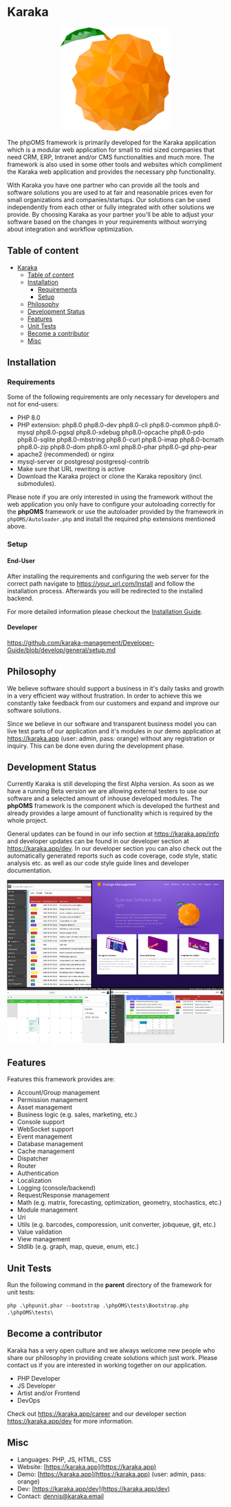 # Karaka

<p align="center"><img src="https://raw.githubusercontent.com/Karaka-Management/Assets/master/art/logo.png" width="256" alt="Logo"></p>

The phpOMS framework is primarily developed for the Karaka application which is a modular web application for small to mid sized companies that need CRM, ERP, Intranet and/or CMS functionalities and much more. The framework is also used in some other tools and websites which compliment the Karaka web application and provides the necessary php functionality.

With Karaka you have one partner who can provide all the tools and software solutions you are used to at fair and reasonable prices even for small organizations and companies/startups. Our solutions can be used independently from each other or fully integrated with other solutions we provide. By choosing Karaka as your partner you'll be able to adjust your software based on the changes in your requirements without worrying about integration and workflow optimization.

## Table of content

- [Karaka](#karaka)
  - [Table of content](#table-of-content)
  - [Installation](#installation)
    - [Requirements](#requirements)
    - [Setup](#setup)
  - [Philosophy](#philosophy)
  - [Development Status](#development-status)
  - [Features](#features)
  - [Unit Tests](#unit-tests)
  - [Become a contributor](#become-a-contributor)
  - [Misc](#misc)

## Installation

### Requirements

Some of the following requirements are only necessary for developers and not for end-users:

* PHP 8.0
* PHP extension: php8.0 php8.0-dev php8.0-cli php8.0-common php8.0-mysql php8.0-pgsql php8.0-xdebug php8.0-opcache php8.0-pdo php8.0-sqlite php8.0-mbstring php8.0-curl php8.0-imap php8.0-bcmath php8.0-zip php8.0-dom php8.0-xml php8.0-phar php8.0-gd php-pear
* apache2 (recommended) or nginx
* mysql-server or postgresql postgresql-contrib
* Make sure that URL rewriting is active
* Download the Karaka project or clone the Karaka repository (incl. submodules).

Please note if you are only interested in using the framework without the web application you only have to configure your autoloading correctly for the **phpOMS** framework or use the autoloader provided by the framework in `phpOMS/Autoloader.php` and install the required php extensions mentioned above.

### Setup

#### End-User

After installing the requirements and configuring the web server for the correct path navigate to https://your_url.com/Install and follow the installation process. Afterwards you will be redirected to the installed backend.

For more detailed information please checkout the [Installation Guide](https://karaka.app/dev/guide?page=setup/installation).

#### Developer

https://github.com/karaka-management/Developer-Guide/blob/develop/general/setup.md

## Philosophy

We believe software should support a business in it's daily tasks and growth in a very efficient way without frustration. In order to achieve this we constantly take feedback from our customers and expand and improve our software solutions.

Since we believe in our software and transparent business model you can live test parts of our application and it's modules in our demo application at https://karaka.app (user: admin, pass: orange) without any registration or inquiry. This can be done even during the development phase.

## Development Status

Currently Karaka is still developing the first Alpha version. As soon as we have a running Beta version we are allowing external testers to use our software and a selected amount of inhouse developed modules. The **phpOMS** framework is the component which is developed the furthest and already provides a large amount of functionality which is required by the whole project.

General updates can be found in our info section at https://karaka.app/info and developer updates can be found in our developer section at https://karaka.app/dev. In our developer section you can also check out the automatically generated reports such as code coverage, code style, static analysis etc. as well as our code style guide lines and developer documentation.

![Preview](https://raw.githubusercontent.com/Karaka-Management/Assets/master/art/preview.png)

## Features

Features this framework provides are:

* Account/Group management
* Permission management
* Asset management
* Business logic (e.g. sales, marketing, etc.)
* Console support
* WebSocket support
* Event management
* Database management
* Cache management
* Dispatcher
* Router
* Authentication
* Localization
* Logging (console/backend)
* Request/Response management
* Math (e.g. matrix, forecasting, optimization, geometry, stochastics, etc.)
* Module management
* Uri
* Utils (e.g. barcodes, comporession, unit converter, jobqueue, git, etc.)
* Value validation
* View management
* Stdlib (e.g. graph, map, queue, enum, etc.)

## Unit Tests

Run the following command in the **parent** directory of the framework for unit tests:

```
php .\phpunit.phar --bootstrap .\phpOMS\tests\Bootstrap.php .\phpOMS\tests\
```

## Become a contributor

Karaka has a very open culture and we always welcome new people who share our philosophy in providing create solutions which just work. Please contact us if you are interested in working together on our application.

* PHP Developer
* JS Developer
* Artist and/or Frontend
* DevOps

Check out https://karaka.app/career and our developer section https://karaka.app/dev for more information.

## Misc

* Languages: PHP, JS, HTML, CSS
* Website: [https://karaka.app](https://karaka.app)
* Demo: [https://karaka.app](https://karaka.app) (user: admin, pass: orange)
* Dev: [https://karaka.app/dev](https://karaka.app/dev)
* Contact: dennis@karaka.email
